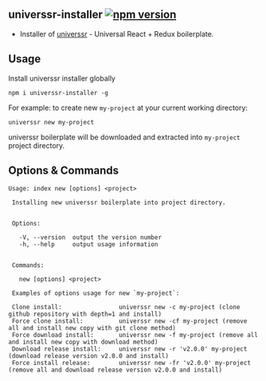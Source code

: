 ## universsr-installer [![npm version](https://img.shields.io/npm/v/universsr-installer.svg?style=flat-square)](https://www.npmjs.com/package/universsr-installer)

* Installer of [universsr](https://github.com/borisding/universsr.git) - Universal React + Redux boilerplate.

## Usage

Install universsr installer globally

```
npm i universsr-installer -g
```

For example: to create new `my-project` at your current working directory:

```
universsr new my-project
```

universsr boilerplate will be downloaded and extracted into `my-project` project directory.

## Options & Commands

```
Usage: index new [options] <project>

 Installing new universsr boilerplate into project directory.


 Options:

   -V, --version  output the version number
   -h, --help     output usage information


 Commands:

   new [options] <project>

 Examples of options usage for new `my-project`:

 Clone install:                universsr new -c my-project (clone github repository with depth=1 and install)
 Force clone install:          universsr new -cf my-project (remove all and install new copy with git clone method)
 Force download install:       universsr new -f my-project (remove all and install new copy with download method)
 Download release install:     universsr new -r 'v2.0.0' my-project (download release version v2.0.0 and install)
 Force install release:        universsr new -fr 'v2.0.0' my-project (remove all and download release version v2.0.0 and install)
```
